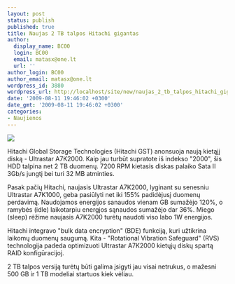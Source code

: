 ```yaml
---
layout: post
status: publish
published: true
title: Naujas 2 TB talpos Hitachi gigantas
author:
  display_name: BC00
  login: BC00
  email: matasx@one.lt
  url: ''
author_login: BC00
author_email: matasx@one.lt
wordpress_id: 3880
wordpress_url: http://localhost/site/new/naujas_2_tb_talpos_hitachi_gigantas/
date: '2009-08-11 19:46:02 +0300'
date_gmt: '2009-08-11 19:46:02 +0300'
categories:
- Naujienos
---
```

<div class="imgright"><img src="http://tpucdn.com/img/09-08-07/44a_thm.jpg"  /></div>
<p>Hitachi Global Storage Technologies (Hitachi GST) anonsuoja naują kietąjį diską - Ultrastar A7K2000. Kaip jau turbūt supratote iš indekso "2000", šis HDD talpina net 2 TB duomenų. 7200 RPM kietasis diskas palaiko Sata II 3Gb/s jungtį bei turi 32 MB atminties.</p>
<p>Pasak pačių Hitachi, naujasis Ultrastar A7K2000, lyginant su senesniu Ultrastar A7K1000, geba pasiūlyti net iki 155% padidėjusį duomenų perdavimą. Naudojamos energijos sanaudos vienam GB sumažėjo 120%, o ramybės (idle) laikotarpiu energjos sąnaudos sumažėjo dar 36%. Miego (sleep) rėžime naujasis A7K2000 turėtų naudoti viso labo 1W energijos.</p>
<p>Hitachi integravo "bulk data encryption" (BDE) funkciją, kuri užtikrina laikomų duomenų saugumą. Kita - "Rotational Vibration Safeguard" (RVS) technologija padeda optimizuoti Ultrastar A7K2000 kietųjų diskų spartą RAID konfigūracijoj.</p>
<p>2 TB talpos versiją turėtų būti galima įsigyti jau visai netrukus, o mažesni 500 GB ir 1 TB modeliai startuos kiek vėliau.</p>
